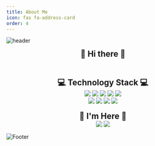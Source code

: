 ```yaml
---
title: About Me
icon: fas fa-address-card
order: 4
---
```


![header](https://capsule-render.vercel.app/api?type=venom&height=150&color=0:dbb6bf,100:c8a2d3&text=Failure%20Builds%20Success&section=header&reversal=false&fontColor=ffffff&fontSize=45&fontAlign=50&animation=fadeIn)

<div align=center>
<span style="font-weight:700; font-size:1.5em;">👏 Hi there 👏</span>

<br><br>
<span style="font-weight:700; font-size:1.5em;">💻 Technology Stack 💻</span>
<br>
<img class="about" src="https://img.shields.io/badge/HTML5-E34F26?style=flat-square&logo=HTML5&logoColor=white"/>
<img class="about" src="https://img.shields.io/badge/CSS3-1572B6?style=flat-square&logo=CSS3&logoColor=white"/>
<img class="about" src="https://img.shields.io/badge/JavaScript-F7DF1E?style=flat-square&logo=JavaScript&logoColor=white"/>
<img class="about" src="https://img.shields.io/badge/TypeScript-3178C6?style=flat-square&logo=TypeScript&logoColor=white"/>
<img class="about" src="https://img.shields.io/badge/React-61DAFB?style=flat-square&logo=React&logoColor=white"/>
<br>
<img class="about" src="https://img.shields.io/badge/Python-3776AB?style=flat-square&logo=Python&logoColor=white"/>
<img class="about" src="https://img.shields.io/badge/C%23-239120?style=flat-square&logo=Csharp&logoColor=white"/>
<img class="about" src="https://img.shields.io/badge/Unity-black?style=flat-square&logo=Unity&logoColor=white"/>
<img class="about" src="https://img.shields.io/badge/C-A8B9CC?style=flat-square&logo=C&logoColor=white"/>
<br><br>
<span style="font-weight:700; font-size:1.5em;">🌈 I'm Here 🌈</span>
<br>
<a href="https://github.com/giujae"><img class="about" src="https://img.shields.io/badge/Github-181717?style=flat-square&logo=Github&logoColor=white"/></a>
<a href="https://giujae.github.io/"><img class="about" src="https://img.shields.io/badge/GitPages-DA8B8B?style=flat-square&logo=Github&logoColor=white"/></a>

</div>

![Footer](https://capsule-render.vercel.app/api?type=waving&height=150&color=0:dbb6bf,100:c8a2d3&section=footer&reversal=false&fontColor=ffffff&fontSize=45&fontAlign=50&animation=fadeIn)
